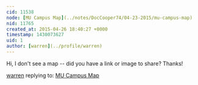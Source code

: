 ```yaml
---
cid: 11538
node: [MU Campus Map](../notes/DocCooper74/04-23-2015/mu-campus-map)
nid: 11765
created_at: 2015-04-26 18:40:27 +0000
timestamp: 1430073627
uid: 1
author: [warren](../profile/warren)
---
```


Hi, I don't see a map -- did you have a link or image to share? Thanks!

[warren](../profile/warren) replying to: [MU Campus Map](../notes/DocCooper74/04-23-2015/mu-campus-map)

